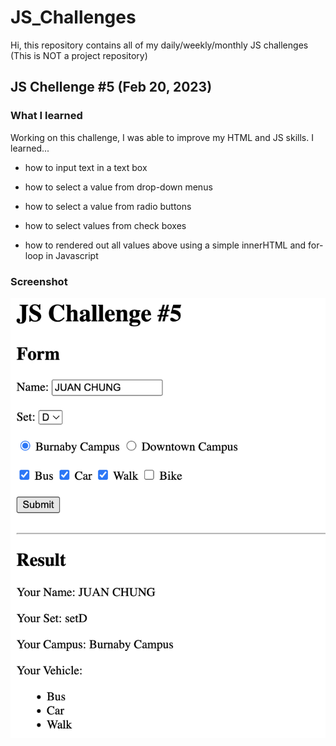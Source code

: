 # JS_Challenges

Hi, this repository contains all of my daily/weekly/monthly JS challenges 
(This is NOT a project repository)

## JS Chellenge #5 (Feb 20, 2023)

### What I learned

Working on this challenge, I was able to improve my HTML and JS skills. I learned...

- how to input text in a text box
- how to select a value from drop-down menus
- how to select a value from radio buttons
- how to select values from check boxes

- how to rendered out all values above using a simple innerHTML and for-loop in Javascript

### Screenshot

![screenshot](https://github.com/jchung7v/JS_Challenges/blob/main/JS_Challenge5/JS_Challenge5.png)
